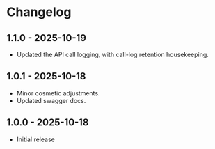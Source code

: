 # Changelog

## 1.1.0 - 2025-10-19

- Updated the API call logging, with call-log retention housekeeping.

## 1.0.1 - 2025-10-18

- Minor cosmetic adjustments.
- Updated swagger docs.

## 1.0.0 - 2025-10-18

- Initial release
